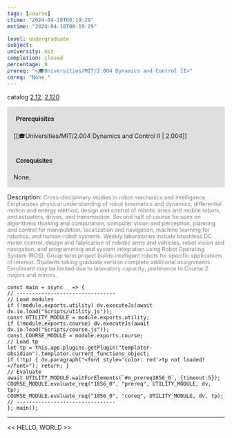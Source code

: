 ```yaml
---
tags: [course]
ctime: "2024-04-18T00:19:29"
mstime: "2024-04-18T00:19:29"

level: undergraduate
subject: 
university: mit
completion: closed
percentage: 0
prereq: "<🎓Universities/MIT/2.004 Dynamics and Control II>"
coreq: "None."
---
```


catalog [2.12](http://student.mit.edu/catalog/m2a.html#2.12), [2.120](http://student.mit.edu/catalog/m2a.html#2.120)

<span style="display: block; padding: 15px; background-color: rgb(100, 100, 100, 0.2);"><font id="m_prereq1856_0" style="display: block; font-family: Arial, sans-serif; font-weight: bold; padding: 5px">Prerequisites</font><br><span id="prereq1856_0">[[🎓Universities/MIT/2.004 Dynamics and Control II | 2.004]]</span></span>
<span style="display: block; padding: 15px; background-color: rgb(100, 100, 100, 0.2);"><font id="m_coreq1856_0" style="display: block; font-family: Arial, sans-serif; font-weight: bold; padding: 5px">Corequisites</font><br><span id="coreq1856_0">None.</span></span>

<font style="">Description:</font>
<font style="color: grey; font-size: 0.8rem;">Cross-disciplinary studies in robot mechanics and intelligence. Emphasizes physical understanding of robot kinematics and dynamics, differential motion and energy method, design and control of robotic arms and mobile robots, and actuators, drives, and transmission. Second half of course focuses on algorithmic thinking and computation, computer vision and perception, planning and control for manipulation, localization and navigation, machine learning for robotics, and human-robot systems. Weekly laboratories include brushless DC motor control, design and fabrication of robotic arms and vehicles, robot vision and navigation, and programming and system integration using Robot Operating System (ROS). Group term project builds intelligent robots for specific applications of interest. Students taking graduate version complete additional assignments. Enrollment may be limited due to laboratory capacity; preference to Course 2 majors and minors.</font>

```dataviewjs
const main = async _ => {
// --------------------------------
// Load modules
if (!module.exports.utility) dv.executeJs(await dv.io.load("Scripts/utility.js"));
const UTILITY_MODULE = module.exports.utility;
if (!module.exports.course) dv.executeJs(await dv.io.load("Scripts/course.js"));
const COURSE_MODULE = module.exports.course;
// Load tp
let tp = this.app.plugins.getPlugin("templater-obsidian").templater.current_functions_object;
if (!tp) { dv.paragraph("<font style='color: red'>tp not loaded!</font>"); return; }
// Evaluate
await UTILITY_MODULE.waitForElements(`#m_prereq1856_0`, {timeout:5});
COURSE_MODULE.evaluate_req("1856_0", "prereq", UTILITY_MODULE, dv, tp);
COURSE_MODULE.evaluate_req("1856_0", "coreq", UTILITY_MODULE, dv, tp);
// --------------------------------
}; main();
```

---

<< HELLO, WORLD >>
